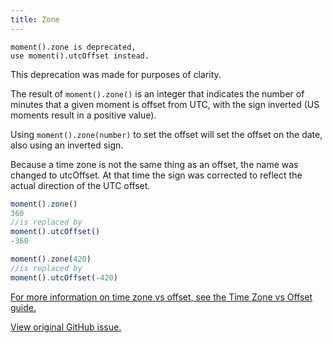```yaml
---
title: Zone
---
```


```
moment().zone is deprecated, 
use moment().utcOffset instead.
```

This deprecation was made for purposes of clarity. 

The result of ``moment().zone()`` is an integer that indicates the number of minutes that a given moment is offset from UTC, with the sign inverted (US moments result in a positive value). 

Using ``moment().zone(number)`` to set the offset will set the offset on the date, also using an inverted sign.

Because a time zone is not the same thing as an offset, the name was changed to utcOffset. At that time the sign was corrected to reflect the actual direction of the UTC offset.

```js
moment().zone()
360
//is replaced by
moment().utcOffset()
-360

moment().zone(420)
//is replaced by 
moment().utcOffset(-420)
```
[For more information on time zone vs offset, see the Time Zone vs Offset guide.](#/lib-concepts/timezone-offset/)

<a href="https://github.com/moment/moment/issues/1779" target="_blank">View original GitHub issue.</a>